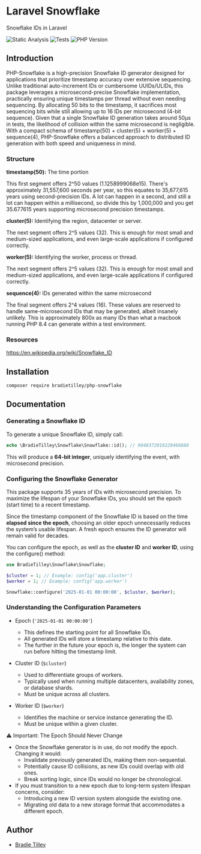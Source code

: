 # Laravel Snowflake

Snowflake IDs in Laravel

![Static Analysis](https://github.com/bradietilley/php-snowflake/actions/workflows/static.yml/badge.svg)
![Tests](https://github.com/bradietilley/php-snowflake/actions/workflows/tests.yml/badge.svg)
![PHP Version](https://img.shields.io/badge/PHP%20Version-%E2%89%A58.4-4F5B93)

## Introduction

PHP-Snowflake is a high-precision Snowflake ID generator designed for applications that prioritize timestamp accuracy over extensive sequencing. Unlike traditional auto-increment IDs or cumbersome UUIDs/ULIDs, this package leverages a microsecond-precise Snowflake implementation, practically ensuring unique timestamps per thread without even needing sequencing. By allocating 50 bits to the timestamp, it sacrifices most sequencing bits while still allowing up to 16 IDs per microsecond (4-bit sequence). Given that a single Snowflake ID generation takes around 50µs in tests, the likelihood of collision within the same microsecond is negligible. With a compact schema of timestamp(50) + cluster(5) + worker(5) + sequence(4), PHP-Snowflake offers a balanced approach to distributed ID generation with both speed and uniqueness in mind.

### Structure

**timestamp(50):** The time portion

This first segment offers 2^50 values (1.1258999068e15). There's approximately 31,557,600 seconds per year, so this equates to 35,677,615 years using second-precision IDs. A lot can happen in a second, and still a lot can happen within a millisecond, so divide this by 1,000,000 and you get 35.677615 years supporting microsecond precision timestamps.

**cluster(5):** Identifying the region, datacenter or server.

The next segment offers 2^5 values (32). This is enough for most small and medium-sized applications, and even large-scale applications if configured correctly.

**worker(5):** Identifying the worker, process or thread.

The next segment offers 2^5 values (32). This is enough for most small and medium-sized applications, and even large-scale applications if configured correctly.

**sequence(4):** IDs generated within the same microsecond

The final segment offers 2^4 values (16). These values are reserved to handle same-microsecond IDs that may be generated, albeit insanely unlikely. This is approximately 800x as many IDs than what a macbook running PHP 8.4 can generate within a test environment.

### Resources

https://en.wikipedia.org/wiki/Snowflake_ID


## Installation

```
composer require bradietilley/php-snowflake
```

## Documentation

### Generating a Snowflake ID

To generate a unique Snowflake ID, simply call:

```php
echo \BradieTilley\Snowflake\Snowflake::id(); // 9048372019229466888
```

This will produce a **64-bit integer**, uniquely identifying the event, with microsecond precision.

### Configuring the Snowflake Generator

This package supports 35 years of IDs with microsecond precision. To maximize the lifespan of your Snowflake IDs, you should set the epoch (start time) to a recent timestamp.

Since the timestamp component of the Snowflake ID is based on the time **elapsed since the epoch**, choosing an older epoch unnecessarily reduces the system’s usable lifespan. A fresh epoch ensures the ID generator will remain valid for decades.

You can configure the epoch, as well as the **cluster ID** and **worker ID**, using the configure() method:

```php
use BradieTilley\Snowflake\Snowflake;

$cluster = 1; // Example: config('app.cluster')
$worker = 1; // Example: config('app.worker')

Snowflake::configure('2025-01-01 00:00:00', $cluster, $worker);
```

### Understanding the Configuration Parameters

- Epoch (`'2025-01-01 00:00:00'`)
    - This defines the starting point for all Snowflake IDs.
    - All generated IDs will store a timestamp relative to this date.
    - The further in the future your epoch is, the longer the system can run before hitting the timestamp limit.

- Cluster ID (`$cluster`)
    - Used to differentiate groups of workers.
    - Typically used when running multiple datacenters, availability zones, or database shards.
    - Must be unique across all clusters.

- Worker ID (`$worker`)
    - Identifies the machine or service instance generating the ID.
    - Must be unique within a given cluster.

⚠️ Important: The Epoch Should Never Change

- Once the Snowflake generator is in use, do not modify the epoch. Changing it would:
    - Invalidate previously generated IDs, making them non-sequential.
    - Potentially cause ID collisions, as new IDs could overlap with old ones.
    - Break sorting logic, since IDs would no longer be chronological.
- If you must transition to a new epoch due to long-term system lifespan concerns, consider:
    - Introducing a new ID version system alongside the existing one.
    - Migrating old data to a new storage format that accommodates a different epoch.

## Author

- [Bradie Tilley](https://github.com/bradietilley)
